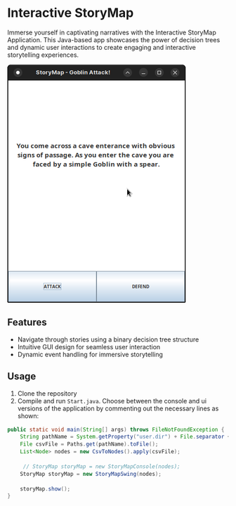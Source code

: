 # Interactive StoryMap

Immerse yourself in captivating narratives with the Interactive StoryMap Application. This Java-based app showcases the power of decision trees and dynamic user interactions to create engaging and interactive storytelling experiences.

![ui](Screenshot_2023-08-09_14-57-56.png)

## Features

- Navigate through stories using a binary decision tree structure
- Intuitive GUI design for seamless user interaction
- Dynamic event handling for immersive storytelling

## Usage

1. Clone the repository
2. Compile and run `Start.java`. Choose between the console and ui versions of the application by commenting out the necessary lines as shown:

```java
public static void main(String[] args) throws FileNotFoundException {
    String pathName = System.getProperty("user.dir") + File.separator + "game-story-map.csv";
    File csvFile = Paths.get(pathName).toFile();
    List<Node> nodes = new CsvToNodes().apply(csvFile);

     // StoryMap storyMap = new StoryMapConsole(nodes);
    StoryMap storyMap = new StoryMapSwing(nodes);

    storyMap.show();
}
```

